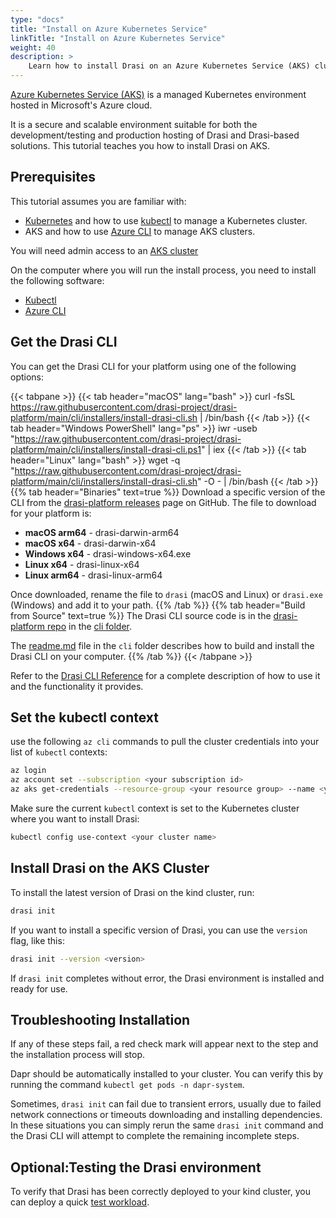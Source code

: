 ```yaml
---
type: "docs"
title: "Install on Azure Kubernetes Service"
linkTitle: "Install on Azure Kubernetes Service"
weight: 40
description: >
    Learn how to install Drasi on an Azure Kubernetes Service (AKS) cluster
---
```


[Azure Kubernetes Service (AKS)](https://learn.microsoft.com/en-us/azure/aks/learn/quick-kubernetes-deploy-portal?tabs=azure-cli) is a managed Kubernetes environment hosted in Microsoft's Azure cloud. 

It is a secure and scalable environment suitable for both the development/testing and production hosting of Drasi and Drasi-based solutions. This tutorial teaches you how to install Drasi on AKS.

## Prerequisites
This tutorial assumes you are familiar with:
- [Kubernetes](https://kubernetes.io/) and how to use [kubectl](https://kubernetes.io/docs/tasks/tools/#kubectl) to manage a Kubernetes cluster.
- AKS and how to use [Azure CLI](https://learn.microsoft.com//cli/azure/install-azure-cli) to manage AKS clusters.

You will need admin access to an [AKS cluster](https://learn.microsoft.com/en-us/azure/aks/learn/quick-kubernetes-deploy-portal)

On the computer where you will run the install process, you need to install the following software:
- [Kubectl](https://kubernetes.io/docs/tasks/tools/#kubectl)
- [Azure CLI](https://learn.microsoft.com//cli/azure/install-azure-cli)

## Get the Drasi CLI
You can get the Drasi CLI for your platform using one of the following options:

{{< tabpane >}}
{{< tab header="macOS" lang="bash" >}}
curl -fsSL https://raw.githubusercontent.com/drasi-project/drasi-platform/main/cli/installers/install-drasi-cli.sh | /bin/bash
{{< /tab >}}
{{< tab header="Windows PowerShell" lang="ps" >}}
iwr -useb "https://raw.githubusercontent.com/drasi-project/drasi-platform/main/cli/installers/install-drasi-cli.ps1" | iex
{{< /tab >}}
{{< tab header="Linux" lang="bash" >}}
wget -q "https://raw.githubusercontent.com/drasi-project/drasi-platform/main/cli/installers/install-drasi-cli.sh" -O - | /bin/bash
{{< /tab >}}
{{% tab header="Binaries" text=true %}}
Download a specific version of the CLI from the [drasi-platform releases](https://github.com/drasi-project/drasi-platform/releases) page on GitHub. The file to download for your platform is:
- **macOS arm64** - drasi-darwin-arm64
- **macOS x64** - drasi-darwin-x64
- **Windows x64** - drasi-windows-x64.exe
- **Linux x64** - drasi-linux-x64
- **Linux arm64** - drasi-linux-arm64

Once downloaded, rename the file to `drasi` (macOS and Linux) or `drasi.exe` (Windows) and add it to your path.
{{% /tab %}}
{{% tab header="Build from Source" text=true %}}
The Drasi CLI source code is in the [drasi-platform repo](https://github.com/drasi-project/drasi-platform) in the [cli folder](https://github.com/drasi-project/drasi-platform/tree/main/cli).

The [readme.md](https://github.com/drasi-project/drasi-platform/blob/main/cli/README.md) file in the `cli` folder describes how to build and install the Drasi CLI on your computer.
{{% /tab %}}
{{< /tabpane >}}

Refer to the [Drasi CLI Reference](/reference/command-line-interface/) for a complete description of how to use it and the functionality it provides.

## Set the kubectl context
use the following `az cli` commands to pull the cluster credentials into your list of `kubectl` contexts:

```bash
az login
az account set --subscription <your subscription id>
az aks get-credentials --resource-group <your resource group> --name <your cluster name>
```

Make sure the current `kubectl` context is set to the Kubernetes cluster where you want to install Drasi:

```bash
kubectl config use-context <your cluster name>
```

## Install Drasi on the AKS Cluster
To install the latest version of Drasi on the kind cluster, run:

```bash
drasi init
```

If you want to install a specific version of Drasi, you can use the `version` flag, like this:

```bash
drasi init --version <version>
```

If `drasi init` completes without error, the Drasi environment is installed and ready for use.

## Troubleshooting Installation
If any of these steps fail, a red check mark will appear next to the step and the installation process will stop. 

Dapr should be automatically installed to your cluster. You can verify this by running the command `kubectl get pods -n dapr-system`. 

Sometimes, `drasi init` can fail due to transient errors, usually due to failed network connections or timeouts downloading and installing dependencies. In these situations you can simply rerun the same `drasi init` command and the Drasi CLI will attempt to complete the remaining incomplete steps.

## Optional:Testing the Drasi environment
To verify that Drasi has been correctly deployed to your kind cluster, you can deploy a quick [test workload](/how-to-guides/installation/test-installation.md).
